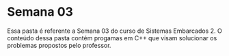 # Semana 03
Essa pasta é referente a Semana 03 do curso de Sistemas Embarcados 2. O conteúdo dessa pasta contém progamas em C++ que visam solucionar os problemas propostos pelo professor.
